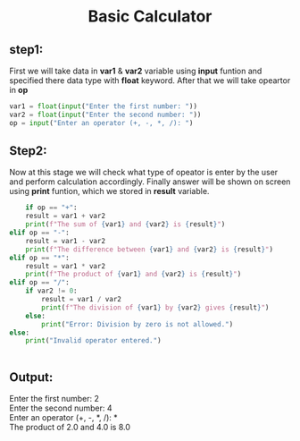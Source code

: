 <div align="center">
    <h1> Basic Calculator </h1>
 </div>

## step1:
First we will take data in **var1** & **var2** variable using **input** funtion  and specified there data type with **float** keyword. After that we will take opeartor in **op**

```python
var1 = float(input("Enter the first number: "))
var2 = float(input("Enter the second number: "))
op = input("Enter an operator (+, -, *, /): ")

```
## Step2:
Now at this stage we will check what type of opeator is enter by the user and perform calculation accordingly. Finally answer will be shown on screen using **print** funtion, which we stored in **result** variable.

```python
    if op == "+":
    result = var1 + var2
    print(f"The sum of {var1} and {var2} is {result}")
elif op == "-":
    result = var1 - var2
    print(f"The difference between {var1} and {var2} is {result}")
elif op == "*":
    result = var1 * var2
    print(f"The product of {var1} and {var2} is {result}")
elif op == "/":
    if var2 != 0:
        result = var1 / var2
        print(f"The division of {var1} by {var2} gives {result}")
    else:
        print("Error: Division by zero is not allowed.")
else:
    print("Invalid operator entered.")
    
```
## Output:
Enter the first number: 2  
Enter the second number: 4  
Enter an operator (+, -, *, /): *  
The product of 2.0 and 4.0 is 8.0  


